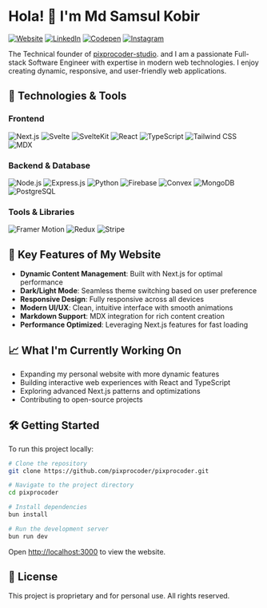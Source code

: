 # Hola! 👋 I'm Md Samsul Kobir 

[![Website](https://img.shields.io/badge/Website-pixprocoder-blue)](https://pixprocoder.com)
[![LinkedIn](https://img.shields.io/badge/LinkedIn-pixprocoder-blue)](https://www.linkedin.com/in/pixprocoder/)
[![Codepen](https://img.shields.io/badge/Codepen-pixprocoder-black)](https://codepen.io/pixprocoder)
[![Instagram](https://img.shields.io/badge/Instagram-pixprocoder-E4405F?logo=instagram&logoColor=white)](https://instagram.com/pixprocoder)

The Technical founder of [pixprocoder-studio](https://pixprocoder-studio.com). and I am a passionate Full-stack Software Engineer with expertise in modern web technologies. I enjoy creating dynamic, responsive, and user-friendly web applications.

## 🚀 Technologies & Tools

### Frontend

![Next.js](https://img.shields.io/badge/Next.js-000000?style=for-the-badge&logo=nextdotjs&logoColor=white)
![Svelte](https://img.shields.io/badge/Svelte-4A4A55?style=for-the-badge&logo=svelte&logoColor=FF3E00)
![SvelteKit](https://img.shields.io/badge/SvelteKit-FF3E00?style=for-the-badge&logo=svelte&logoColor=white)
![React](https://img.shields.io/badge/React-20232A?style=for-the-badge&logo=react&logoColor=61DAFB)
![TypeScript](https://img.shields.io/badge/TypeScript-007ACC?style=for-the-badge&logo=typescript&logoColor=white)
![Tailwind CSS](https://img.shields.io/badge/Tailwind_CSS-38B2AC?style=for-the-badge&logo=tailwind-css&logoColor=white)
![MDX](https://img.shields.io/badge/MDX-1B1F24?style=for-the-badge&logo=mdx&logoColor=white)

### Backend & Database

![Node.js](https://img.shields.io/badge/Node.js-43853D?style=for-the-badge&logo=node.js&logoColor=white)
![Express.js](https://img.shields.io/badge/Express.js-404D59?style=for-the-badge&logo=express&logoColor=white)
![Python](https://img.shields.io/badge/Python-3776AB?style=for-the-badge&logo=python&logoColor=white)
![Firebase](https://img.shields.io/badge/Firebase-ffaa00?style=for-the-badge&logo=Firebase&logoColor=white)
![Convex](https://img.shields.io/badge/Convex-000000?style=for-the-badge&logo=convex&logoColor=white)
![MongoDB](https://img.shields.io/badge/MongoDB-4EA94B?style=for-the-badge&logo=mongodb&logoColor=white)
![PostgreSQL](https://img.shields.io/badge/PostgreSQL-316192?style=for-the-badge&logo=postgresql&logoColor=white)

### Tools & Libraries

![Framer Motion](https://img.shields.io/badge/Framer_Motion-000000?style=for-the-badge&logo=framer&logoColor=white)
![Redux](https://img.shields.io/badge/Redux-593D88?style=for-the-badge&logo=redux&logoColor=white)
![Stripe](https://img.shields.io/badge/Stripe-008CDD?style=for-the-badge&logo=stripe&logoColor=white)

## 🌟 Key Features of My Website

- **Dynamic Content Management**: Built with Next.js for optimal performance
- **Dark/Light Mode**: Seamless theme switching based on user preference
- **Responsive Design**: Fully responsive across all devices
- **Modern UI/UX**: Clean, intuitive interface with smooth animations
- **Markdown Support**: MDX integration for rich content creation
- **Performance Optimized**: Leveraging Next.js features for fast loading

## 📈 What I'm Currently Working On

- Expanding my personal website with more dynamic features
- Building interactive web experiences with React and TypeScript
- Exploring advanced Next.js patterns and optimizations
- Contributing to open-source projects

## 🛠️ Getting Started

To run this project locally:

```bash
# Clone the repository
git clone https://github.com/pixprocoder/pixprocoder.git

# Navigate to the project directory
cd pixprocoder

# Install dependencies
bun install

# Run the development server
bun run dev
```

Open [http://localhost:3000](http://localhost:3000) to view the website.

## 📄 License

This project is proprietary and for personal use. All rights reserved.
